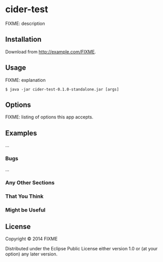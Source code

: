 # cider-test

FIXME: description

## Installation

Download from http://example.com/FIXME.

## Usage

FIXME: explanation

    $ java -jar cider-test-0.1.0-standalone.jar [args]

## Options

FIXME: listing of options this app accepts.

## Examples

...

### Bugs

...

### Any Other Sections
### That You Think
### Might be Useful

## License

Copyright © 2014 FIXME

Distributed under the Eclipse Public License either version 1.0 or (at
your option) any later version.

